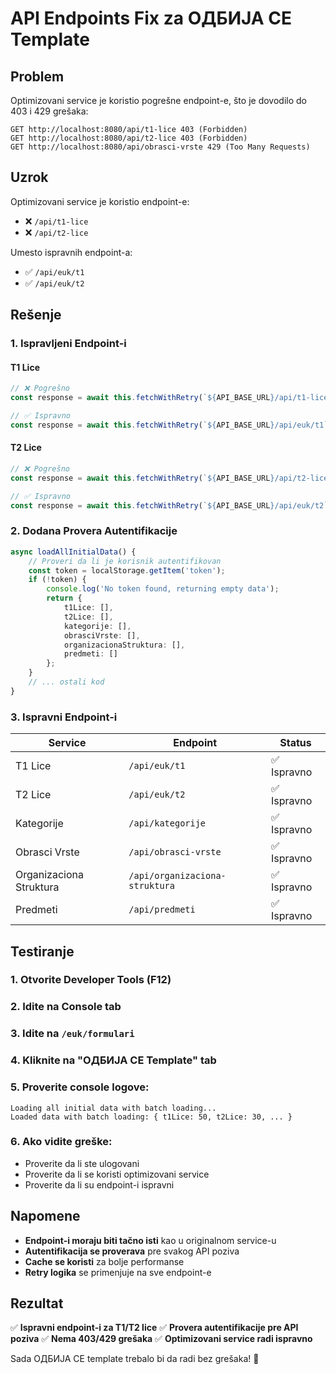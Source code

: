# API Endpoints Fix za OДБИЈА СЕ Template

## Problem
Optimizovani service je koristio pogrešne endpoint-e, što je dovodilo do 403 i 429 grešaka:

```
GET http://localhost:8080/api/t1-lice 403 (Forbidden)
GET http://localhost:8080/api/t2-lice 403 (Forbidden)
GET http://localhost:8080/api/obrasci-vrste 429 (Too Many Requests)
```

## Uzrok
Optimizovani service je koristio endpoint-e:
- ❌ `/api/t1-lice` 
- ❌ `/api/t2-lice`

Umesto ispravnih endpoint-a:
- ✅ `/api/euk/t1`
- ✅ `/api/euk/t2`

## Rešenje

### **1. Ispravljeni Endpoint-i**

#### **T1 Lice**
```typescript
// ❌ Pogrešno
const response = await this.fetchWithRetry(`${API_BASE_URL}/api/t1-lice`, {

// ✅ Ispravno  
const response = await this.fetchWithRetry(`${API_BASE_URL}/api/euk/t1`, {
```

#### **T2 Lice**
```typescript
// ❌ Pogrešno
const response = await this.fetchWithRetry(`${API_BASE_URL}/api/t2-lice`, {

// ✅ Ispravno
const response = await this.fetchWithRetry(`${API_BASE_URL}/api/euk/t2`, {
```

### **2. Dodana Provera Autentifikacije**

```typescript
async loadAllInitialData() {
    // Proveri da li je korisnik autentifikovan
    const token = localStorage.getItem('token');
    if (!token) {
        console.log('No token found, returning empty data');
        return {
            t1Lice: [],
            t2Lice: [],
            kategorije: [],
            obrasciVrste: [],
            organizacionaStruktura: [],
            predmeti: []
        };
    }
    // ... ostali kod
}
```

### **3. Ispravni Endpoint-i**

| Service | Endpoint | Status |
|---------|----------|--------|
| T1 Lice | `/api/euk/t1` | ✅ Ispravno |
| T2 Lice | `/api/euk/t2` | ✅ Ispravno |
| Kategorije | `/api/kategorije` | ✅ Ispravno |
| Obrasci Vrste | `/api/obrasci-vrste` | ✅ Ispravno |
| Organizaciona Struktura | `/api/organizaciona-struktura` | ✅ Ispravno |
| Predmeti | `/api/predmeti` | ✅ Ispravno |

## Testiranje

### **1. Otvorite Developer Tools (F12)**
### **2. Idite na Console tab**
### **3. Idite na `/euk/formulari`**
### **4. Kliknite na "OДБИЈА СЕ Template" tab**

### **5. Proverite console logove:**
```
Loading all initial data with batch loading...
Loaded data with batch loading: { t1Lice: 50, t2Lice: 30, ... }
```

### **6. Ako vidite greške:**
- Proverite da li ste ulogovani
- Proverite da li se koristi optimizovani service
- Proverite da li su endpoint-i ispravni

## Napomene

- **Endpoint-i moraju biti tačno isti** kao u originalnom service-u
- **Autentifikacija se proverava** pre svakog API poziva
- **Cache se koristi** za bolje performanse
- **Retry logika** se primenjuje na sve endpoint-e

## Rezultat

✅ **Ispravni endpoint-i za T1/T2 lice**
✅ **Provera autentifikacije pre API poziva**
✅ **Nema 403/429 grešaka**
✅ **Optimizovani service radi ispravno**

Sada OДБИЈА СЕ template trebalo bi da radi bez grešaka! 🚀
